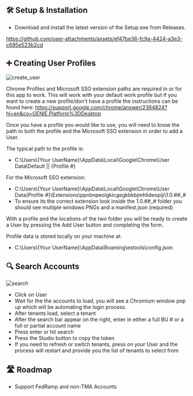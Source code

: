 ## 🛠️ Setup & Installation

- Download and install the latest version of the Setup.exe from Releases.

https://github.com/user-attachments/assets/ef47be36-fc9a-4424-a3e3-c695e523b2cd

## ➕ Creating User Profiles

![create_user](https://github.com/user-attachments/assets/2702ca46-a1ad-4e8d-a23f-24e8941edff4)

Chrome Profiles and Microsoft SSO extension paths are required in or for this app to work. This will work with your default work profile but if you want to create a new profile/don't have a profile the instructions can be found here: https://support.google.com/chrome/answer/2364824?hl=en&co=GENIE.Platform%3DDesktop

Once you have a profile you would like to use, you will need to know the path to both the profile and the Microsoft SSO extension in order to add a User.

The typical path to the profile is:
- C:\Users\\{Your UserName}\AppData\Local\Google\Chrome\User Data\Default || {Profile #}

For the Microsoft SSO extension:
- C:\Users\\{Your UserName}\AppData\Local\Google\Chrome\User Data\{Profile #}\Extensions\ppnbnpeolgkicgegkbkbjmhlideopiji\1.0.##_#
- To ensure its the correct extension look inside the 1.0.##_# folder you should see multiple windows PNGs and a manifest.json (required)

With a profile and the locations of the two folder you will be ready to create a User by pressing the Add User button and completing the form.

Profile data is stored locally on your machine at:
- C:\Users\\{Your UserName}\AppData\Roaming\estools\config.json

## 🔍 Search Accounts

![search](https://github.com/user-attachments/assets/7b235297-40cb-45f5-ad30-f57d87130a33)

- Click on User
- Wait for the the accounts to load, you will see a Chromium window pop up which will be automating the login process.
- After tenants load, select a tenant
- After the search bar appear on the right, enter in either a full BU # or a full or partial account name
- Press enter or hit search
- Press the Studio button to copy the token
- If you need to refresh or switch tenants, press on your User and the process will restart and provide you the list of tenants to select from

## 🛣️ Roadmap

- Support FedRamp and non-TMA Accounts
